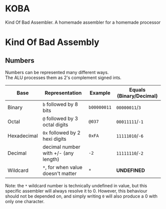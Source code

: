 # KOBA
Kind Of Bad Assembler. A homemade assembler for a homemade processor


# Kind Of Bad Assembly
## Numbers
Numbers can be represented many different ways.  
The ALU processes them as 2's complement signed ints.

| Base       | Representation                       | Example     | Equals (Binary/Decimal) |
|------------|--------------------------------------|-------------|-------------------------|
| Binary     | `b` followed by 8 bits               | `b00000011` | `00000011`/`3`          |
| Octal      | `@` followed by 3 octal digits       | `@037`      | `00011111`/`-1`         |
| Hexadecimal| `0x` followed by 2 hexi digits       | `0xFA`      | `11111010`/`-6`         |
| Decimal    | decimal number with +/- (any length) | `-2`        | `11111110`/`-2`         |
| Wildcard   | `*`, for when value doesn't matter   | `*`         | **UNDEFINED**           |

Note: the `*` wildcard number is technically undefined in value, but this specific assembler will always resolve it to 0.  However, this behaviour should not be depended on, and simply writing `0` will also produce a 0 with only one character.